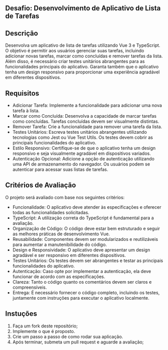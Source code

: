 ## Desafio: Desenvolvimento de Aplicativo de Lista de Tarefas

## Descrição

Desenvolva um aplicativo de lista de tarefas utilizando Vue 3 e TypeScript. O objetivo é permitir aos usuários gerenciar suas tarefas, incluindo adicionar novas tarefas, marcar como concluídas e remover tarefas da lista. Além disso, é necessário criar testes unitários abrangentes para as funcionalidades principais do aplicativo. Garanta também que o aplicativo tenha um design responsivo para proporcionar uma experiência agradável em diferentes dispositivos.

## Requisitos

- Adicionar Tarefa: Implemente a funcionalidade para adicionar uma nova tarefa à lista.
- Marcar como Concluída: Desenvolva a capacidade de marcar tarefas como concluídas. Tarefas concluídas devem ser visualmente distintas.
- Remover Tarefa: Crie a funcionalidade para remover uma tarefa da lista.
- Testes Unitários: Escreva testes unitários abrangentes utilizando tecnologias como Jest ou Vue Test Utils. Os testes devem cobrir as principais funcionalidades do aplicativo.
- Estilo Responsivo: Certifique-se de que o aplicativo tenha um design responsivo e seja visualmente agradável em dispositivos variados.
- Autenticação Opcional: Adicione a opção de autenticação utilizando uma API de armazenamento do navegador. Os usuários podem se autenticar para acessar suas listas de tarefas.

## Critérios de Avaliação

O projeto será avaliado com base nos seguintes critérios:

- Funcionalidade: O aplicativo deve atender às especificações e oferecer todas as funcionalidades solicitadas.
- TypeScript: A utilização correta do TypeScript é fundamental para a avaliação.
- Organização de Código: O código deve estar bem estruturado e seguir as melhores práticas de desenvolvimento Vue.
- Reusabilidade: Componentes devem ser modularizados e reutilizáveis para aumentar a manutenibilidade do código.
- Design e Responsividade: O aplicativo deve apresentar um design agradável e ser responsivo em diferentes dispositivos.
- Testes Unitários: Os testes devem ser abrangentes e testar as principais funcionalidades do aplicativo.
- Autenticação: Caso opte por implementar a autenticação, ela deve funcionar de acordo com as especificações.
- Clareza: Tanto o código quanto os comentários devem ser claros e compreensíveis.
- Entrega: É necessário fornecer o código completo, incluindo os testes, juntamente com instruções para executar o aplicativo localmente.

## Instuções

1. Faça um fork deste repositório;
2. Implemente o que é proposto.
3. Crie um passo a passo de como rodar sua aplicação.
4. Após terminar, submeta um pull request e aguarde a avaliação;
